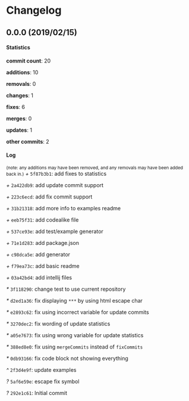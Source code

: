 # Changelog
## 0.0.0 (2019/02/15)
#### Statistics
**commit count**: 20

**additions**: 10

**removals**: 0

**changes**: 1

**fixes**: 6

**merges**: 0

**updates**: 1

**other commits**: 2

#### Log
<small>(note: any additions may have been removed, and any removals may have been added back in.)</small>
*+* `5f87b3b1`: add fixes to statistics

*+* `2a422db9`: add update commit support

*+* `223c6ecd`: add fix commit support

*+* `31b21318`: add more info to examples readme

*+* `eeb75f31`: add codealike file

*+* `537ce93e`: add test/example generator

*+* `71e1d283`: add package.json

*+* `c98dca5e`: add generator

*+* `f79ea73c`: add basic readme

*+* `03a42bd4`: add intellij files

*&ast;* `3f118290`: change test to use current repository

*&ast;* `d2ed1a36`: fix displaying `***` by using html escape char

*&ast;* `e2893c62`: fix using incorrect variable for update commits

*&ast;* `3270dec2`: fix wording of update statistics

*&ast;* `a05e7673`: fix using wrong variable for update statistics

*&ast;* `388ed8e0`: fix using `mergeCommits` instead of `fixCommits`

*&ast;* `0db93166`: fix code block not showing everything

*^* `2f3d4e9f`: update examples

*?* `5af6e59e`: escape fix symbol

*?* `292e1c61`: Initial commit

